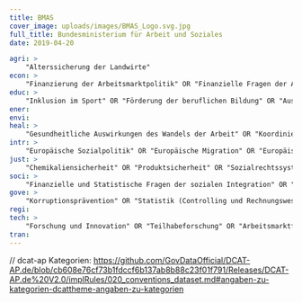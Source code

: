 ```yaml
---
title: BMAS
cover_image: uploads/images/BMAS_Logo.svg.jpg
full_title: Bundesministerium für Arbeit und Soziales
date: 2019-04-20

agri: >
    "Alterssicherung der Landwirte"
econ: >
    "Finanzierung der Arbeitsmarktpolitik" OR "Finanzielle Fragen der Arbeitsmarktpolitik" OR "Steuern und Finanzen" OR "Finanzierung von Alterssicherungssystemen" OR "Finanzielle Grundsatzfragen der Sozialpolitik" OR "Finanzrechnungen zu Sozialleistungen" OR "Finanzielle und Statistische Fragen der sozialen Integration" OR "Finanzen und Statistik der Sozialversicherung" OR "Finanzierung Rentenversicherung" OR "Finanzielle Prüfung der zugelassenen kommunalen Träger" OR "Gesamtwirtschaftliche Fragen des sozialen Europas" OR "Grundsatzfragen der gesamtwirtschaftlichen Entwicklung" OR "Wirtschaftliche Voraussetzungen der Sozialhilfe" OR "sozialen Marktwirtschaft" OR "Zukunft der sozialen Marktwirtschaft" OR "wirtschaftliche Grundlagen des Arbeitsrechts" OR "Regelbedarfsermittlung"
educ: >
    "Inklusion im Sport" OR "Förderung der beruflichen Bildung" OR "Ausbildungsvermittlung" OR "Nationale Weiterbildungsstrategie" OR "Taskforce Bildungszeitgesetz" OR "Fachkräftesicherung"
ener:
envi:
heal: >
    "Gesundheitliche Auswirkungen des Wandels der Arbeit" OR "Koordinierung Gesundheitspolitik" OR "Sicherheit und Gesundheit bei der Arbeit"
intr: >
    "Europäische Sozialpolitik" OR "Europäische Migration" OR "Europäisches Parlament" OR "soziales Europa" OR "Internationaler Besucherdienst" OR "Bekämpfung Menschenhandel" OR "Internationale Fragen der Sozialen Entschädigung" OR "Internationale Arbeitsorganisation" OR "internationale Arbeitsmarktpolitik" OR "Internationale Angelegenheiten der Sozialversicherung" OR "Internationale Angelegenheiten der Rentenversicherung" OR "Internationale Sozialpolitik" OR "Europäische Beschäftigungspolitik" OR "Internationale Beschäftigungspolitik" OR "EU-Außenbeziehungen" OR "EU-Erweiterung" OR "EU-Erweiterung" OR "Bekämpfung Zwangsarbeit" OR "Vereinte Nationen" OR "IAO"
just: >
    "Chemikaliensicherheit" OR "Produktsicherheit" OR "Sozialrechtssystem" OR "Biologische Sicherheit" OR "Betriebssicherheit" OR "Anlagensicherheit"
soci: >
    "Finanzielle und Statistische Fragen der sozialen Integration" OR "Beschäftigung ausländischer Arbeitnehmer" OR "Flüchtlingspolitik" OR "Prävention von Altersarmut" OR "soziale Absicherung Selbständiger" OR "Soziale Dimension der Klimapolitik" OR "Einkommensverteilung" OR "Analyse des Arbeitsmarktes" OR "Bürgergeld" OR "Tarifregister" OR "Alterssicherung der Landwirte" OR "Gleichstellung behinderter Menschen" OR "Teilhabe schwerbehinderter Menschen Werkstätten" OR "Inklusion im Sport" OR "Soziale Dimension der Umweltpolitik" OR "Sozialindikatoren" OR "Vermögensverteilung" OR "Arbeitsmarktstatistik"
gove: >
    "Korruptionsprävention" OR "Statistik (Controlling und Rechnungswesen der Sozialversicherung)" OR "Statistik (Bundesagentur für Arbeit, Mittelverteilung)" OR "Arbeitslosenversicherung" OR "Bau- und Liegenschaftsmanagement" OR "Forschung und Innovation (im Kontext von Sozialstaat)" OR "Förderung der Teilhabe" OR "Förderung der Beschäftigung und selbstständigen Erwerbstätigkeit" OR "Informationsfreiheitsgesetz (Anfragestatistik)" OR "Förderung der beruflichen Bildung" OR "Leistung zur Sicherung des Lebensunterhalts in der Grundsicherung für Arbeitsuchende" OR "Leistungen der Grundsicherung zur Schaffung von Arbeitsplätzen" OR "Sozialhilfe" OR "Haushalt" OR "Ausbildungsförderung" OR "Arbeitsmarktförderung" OR "Eingliederungshilfe" OR "Förderprogramme"
regi:
tech: >
    "Forschung und Innovation" OR "Teilhabeforschung" OR "Arbeitsmarktforschung" OR "Forschung und Innovation in der EU"
tran:
---
```


// dcat-ap Kategorien: https://github.com/GovDataOfficial/DCAT-AP.de/blob/cb608e76cf73b1fdccf6b137ab8b88c23f01f791/Releases/DCAT-AP.de%20V2.0/implRules/020_conventions_dataset.md#angaben-zu-kategorien-dcattheme-angaben-zu-kategorien
